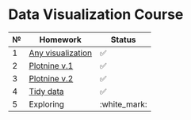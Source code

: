 # Data Visualization Course

№ | Homework | Status
--- | --- | ---
1 | [Any visualization](/Lab1/Lab1.ipynb) | :white_check_mark:
2 | [Plotnine v.1](/Lab2/Lab2.ipynb) | :white_check_mark:
3 | [Plotnine v.2](/Lab3/Lab3.ipynb) | :white_check_mark:
4 | [Tidy data](/Lab4/Lab4.ipynb) | :white_check_mark:
5 | Exploring | :white_mark:
